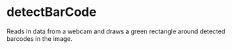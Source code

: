 # detectBarCode

Reads in data from a webcam and draws a green rectangle around detected barcodes in the image. 
